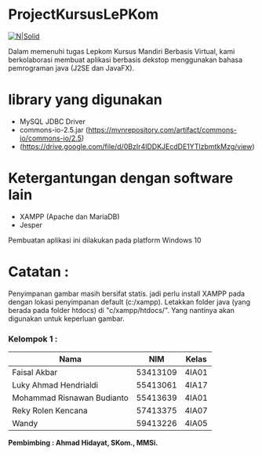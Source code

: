 # ProjectKursusLePKom

[![N|Solid](http://lepkom.gunadarma.ac.id//template/templateKecot/images/index_02.jpg)](http://vm.lepkom.gunadarma.ac.id/)

Dalam memenuhi tugas Lepkom Kursus Mandiri Berbasis Virtual, kami berkolaborasi membuat aplikasi berbasis dekstop menggunakan bahasa pemrograman java (J2SE dan JavaFX).

# library yang digunakan
  - MySQL JDBC Driver
  - commons-io-2.5.jar (https://mvnrepository.com/artifact/commons-io/commons-io/2.5)
  - (https://drive.google.com/file/d/0BzIr4IDDKJEcdDE1YTlzbmtkMzg/view)

# Ketergantungan dengan software lain
  - XAMPP (Apache dan MariaDB)
  - Jesper

Pembuatan aplikasi ini dilakukan pada platform Windows 10

# Catatan :
Penyimpanan gambar masih bersifat statis. jadi perlu install XAMPP pada dengan lokasi penyimpanan default (c:/xampp).
Letakkan folder java (yang berada pada folder htdocs) di "c/xampp/htdocs/". Yang nantinya akan digunakan untuk keperluan gambar.

### Kelompok 1 :

| Nama | NIM | Kelas |
| ------ | ------ | ------ |
| Faisal Akbar | 53413109 | 4IA01 |
| Luky Ahmad Hendrialdi   | 55413061 | 4IA17 |
| Mohammad Risnawan Budianto | 55413639 | 4IA01 |
| Reky Rolen Kencana | 57413375 | 4IA07 |
| Wandy | 59413226 | 4IA05 |

**Pembimbing : Ahmad Hidayat, SKom., MMSi.**
